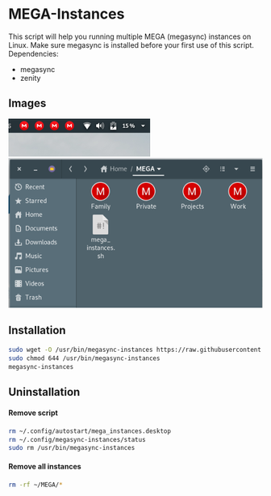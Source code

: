 # MEGA-Instances
This script will help you running multiple MEGA (megasync) instances on Linux.
Make sure megasync is installed before your first use of this script.
Dependencies:
  - megasync
  - zenity

## Images
![System tray](img/tray.png?raw=true "System tray")
![File manager](img/file-manager.png?raw=true "File manager")

## Installation
```bash
sudo wget -O /usr/bin/megasync-instances https://raw.githubusercontent.com/NicoVarg99/MEGA-Instances/master/mega_instances.sh
sudo chmod 644 /usr/bin/megasync-instances
megasync-instances
```

## Uninstallation
#### Remove script
```bash
rm ~/.config/autostart/mega_instances.desktop
rm ~/.config/megasync-instances/status
sudo rm /usr/bin/megasync-instances
```
#### Remove all instances
```bash
rm -rf ~/MEGA/*
```
